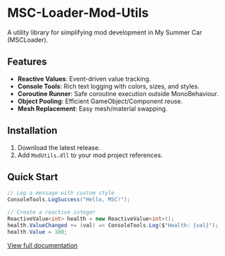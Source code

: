 # MSC-Loader-Mod-Utils
A utility library for simplifying mod development in My Summer Car (MSCLoader).

## Features
- **Reactive Values**: Event-driven value tracking.
- **Console Tools**: Rich text logging with colors, sizes, and styles.
- **Coroutine Runner**: Safe coroutine execution outside MonoBehaviour.
- **Object Pooling**: Efficient GameObject/Component reuse.
- **Mesh Replacement**: Easy mesh/material swapping.

## Installation
1. Download the latest release.
2. Add `ModUtils.dll` to your mod project references.

## Quick Start
```csharp
// Log a message with custom style
ConsoleTools.LogSuccess("Hello, MSC!");

// Create a reactive integer
ReactiveValue<int> health = new ReactiveValue<int>();
health.ValueChanged += (val) => ConsoleTools.Log($"Health: {val}");
health.Value = 100;
```

[View full documentation](Documentation.md)
